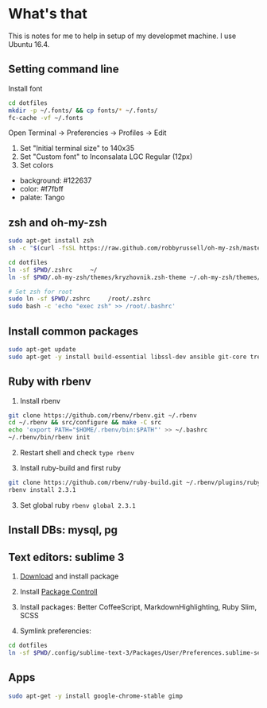# What's that

This is notes for me to help in setup of my developmet machine. I use Ubuntu 16.4.

## Setting command line

Install font

```sh
cd dotfiles
mkdir -p ~/.fonts/ && cp fonts/* ~/.fonts/
fc-cache -vf ~/.fonts
```

Open Terminal -> Preferencies -> Profiles -> Edit

1. Set "Initial terminal size" to 140x35
2. Set "Custom font" to Inconsalata LGC Regular (12px)
3. Set colors
  - background: #122637
  - color: #f7fbff
  - palate: Tango

## zsh and oh-my-zsh

```sh
sudo apt-get install zsh
sh -c "$(curl -fsSL https://raw.github.com/robbyrussell/oh-my-zsh/master/tools/install.sh)"

cd dotfiles
ln -sf $PWD/.zshrc     ~/
ln -sf $PWD/.oh-my-zsh/themes/kryzhovnik.zsh-theme ~/.oh-my-zsh/themes/

# Set zsh for root
sudo ln -sf $PWD/.zshrc     /root/.zshrc
sudo bash -c 'echo "exec zsh" >> /root/.bashrc'
```

## Install common packages

```sh
sudo apt-get update
sudo apt-get -y install build-essential libssl-dev ansible git-core tree
```

## Ruby with rbenv

1. Install rbenv

```sh
git clone https://github.com/rbenv/rbenv.git ~/.rbenv
cd ~/.rbenv && src/configure && make -C src
echo 'export PATH="$HOME/.rbenv/bin:$PATH"' >> ~/.bashrc
~/.rbenv/bin/rbenv init
```

2. Restart shell and check `type rbenv`

3. Install ruby-build and first ruby

```sh
git clone https://github.com/rbenv/ruby-build.git ~/.rbenv/plugins/ruby-build
rbenv install 2.3.1
```

3. Set global ruby `rbenv global 2.3.1`


## Install DBs: mysql, pg
## Text editors: sublime 3

1. [Download](https://www.sublimetext.com/3) and install package

2. Install [Package Controll](https://packagecontrol.io/installation)

3. Install packages: Better CoffeeScript, MarkdownHighlighting, Ruby Slim, SCSS

4. Symlink preferencies:

```sh
cd dotfiles
ln -sf $PWD/.config/sublime-text-3/Packages/User/Preferences.sublime-settings ~/.config/sublime-text-3/Packages/User/Preferences.sublime-settings
```

## Apps

```sh
sudo apt-get -y install google-chrome-stable gimp 
```
